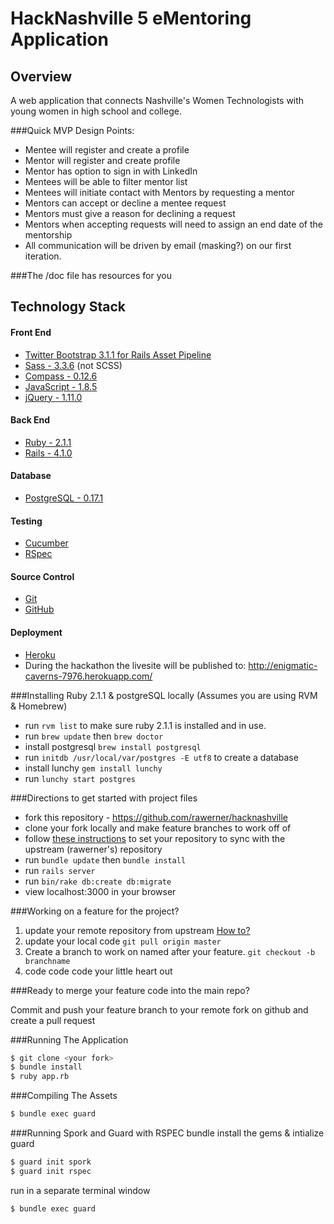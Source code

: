 HackNashville 5 eMentoring Application
==========


Overview
---------------------
A web application that connects Nashville's Women Technologists with young women in high school and college.

###Quick MVP Design Points:
- Mentee will register and create a profile
- Mentor will register and create profile
- Mentor has option to sign in with LinkedIn
- Mentees will be able to filter mentor list
- Mentees will initiate contact with Mentors by requesting a mentor
- Mentors can accept or decline a mentee request
- Mentors must give a reason for declining a request
- Mentors when accepting requests will need to assign an end date of the mentorship
- All communication will be driven by email (masking?) on our first iteration.

###The /doc file has resources for you

Technology Stack
---------------------

#### Front End
- [Twitter Bootstrap 3.1.1 for Rails Asset Pipeline](https://github.com/seyhunak/twitter-bootstrap-rails/tree/bootstrap3)
- [Sass - 3.3.6](https://rubygems.org/gems/sass) (not SCSS)
- [Compass - 0.12.6](http://compass-style.org/)
- [JavaScript - 1.8.5](https://developer.mozilla.org/en-US/docs/Web/JavaScript)
- [jQuery - 1.11.0](http://jquery.com/)

#### Back End
- [Ruby - 2.1.1](https://www.ruby-lang.org/)
- [Rails - 4.1.0](http://rubyonrails.org/)

#### Database
- [PostgreSQL - 0.17.1](http://www.postgresql.org/)

#### Testing
- [Cucumber](https://rubygems.org/gems/cucumber)
- [RSpec](https://rubygems.org/gems/rspec)

#### Source Control
- [Git](http://git-scm.com/)
- [GitHub](https://github.com/)

#### Deployment
- [Heroku](http://heroku.com)
- During the hackathon the livesite will be published to: http://enigmatic-caverns-7976.herokuapp.com/

###Installing Ruby 2.1.1 & postgreSQL locally (Assumes you are using RVM & Homebrew)

- run `rvm list` to make sure ruby 2.1.1 is installed and in use.
- run `brew update` then `brew doctor`
- install postgresql `brew install postgresql`
- run `initdb /usr/local/var/postgres -E utf8`  to create a database
- install lunchy `gem install lunchy`
- run `lunchy start postgres`


###Directions to get started with project files

- fork this repository - https://github.com/rawerner/hacknashville
- clone your fork locally and make feature branches to work off of
- follow [these instructions](https://help.github.com/articles/syncing-a-fork) to set your repository to sync with the upstream (rawerner's) repository
- run `bundle update` then `bundle install`
- run `rails server`
- run `bin/rake db:create db:migrate`
- view localhost:3000 in your browser


###Working on a feature for the project?

1. update your remote repository from upstream [How to?](https://blogs.atlassian.com/2013/07/git-upstreams-forks/)
2. update your local code `git pull origin master`
2. Create a branch to work on named after your feature. `git checkout -b branchname`
2. code code code your little heart out


###Ready to merge your feature code into the main repo?

Commit and push your feature branch to your remote fork on github and create a pull request


###Running The Application

````bash
$ git clone <your fork>
$ bundle install
$ ruby app.rb
````


###Compiling The Assets
````bash
$ bundle exec guard
````

###Running Spork and Guard with RSPEC
bundle install the gems & intialize guard
````bash
$ guard init spork
$ guard init rspec
````
run in a separate terminal window
````bash
$ bundle exec guard
````

